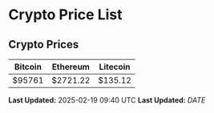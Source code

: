 # Crypto Price List

## Crypto Prices
| Bitcoin | Ethereum | Litecoin |
| ------- | -------- | -------- |
| $95761 | $2721.22 | $135.12 |
**Last Updated:** 2025-02-19 09:40 UTC
**Last Updated:** $DATE$
